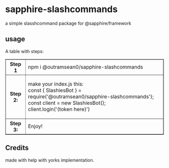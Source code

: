 # sapphire-slashcommands
a simple slasshcommand package for @sapphire/framework

## usage
A table with steps:
<table border="1">
    <tr>
        <th>Step 1</th>
        <td>npm i @outramsean0/sapphire-slashcommands</td>
    </tr>
    <tr>
        <th>Step 2:
        <td><p>
            make your index.js this:
            <br>
            const { SlashiesBot } = require('@outramsean0/sapphire-slashcommands');
            <br>
            const client = new SlashiesBot();
            <br>
            client.login('(token here)')
        </p></td>
    </tr>
    <tr>
        <th>Step 3:</th>
        <td>Enjoy!</td>
    </tr>
</table>

## Credits
made with help with yorks implementation.
